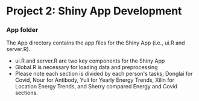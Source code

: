 # Project 2: Shiny App Development
### App folder

The App directory contains the app files for the Shiny App (i.e., ui.R and server.R).
 - ui.R and server.R are two key components for the Shiny App 
 - Global.R is necessary for loading data and preprocessing
 - Please note each section is divided by each person's tasks; Donglai for Covid, Nour for Antibody, Yuli for Yearly Energy Trends, Xilin for Location Energy Trends, and Sherry compared Energy and Covid sections.
